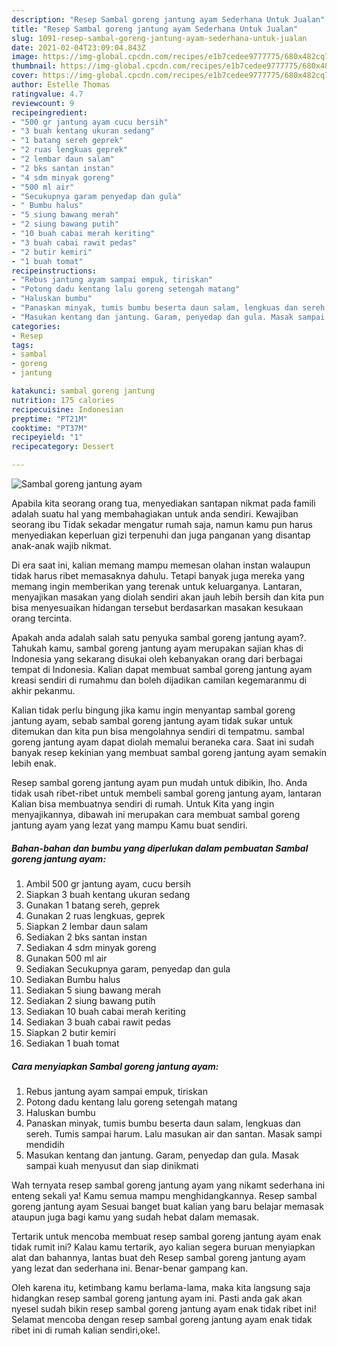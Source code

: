 ```yaml
---
description: "Resep Sambal goreng jantung ayam Sederhana Untuk Jualan"
title: "Resep Sambal goreng jantung ayam Sederhana Untuk Jualan"
slug: 1091-resep-sambal-goreng-jantung-ayam-sederhana-untuk-jualan
date: 2021-02-04T23:09:04.843Z
image: https://img-global.cpcdn.com/recipes/e1b7cedee9777775/680x482cq70/sambal-goreng-jantung-ayam-foto-resep-utama.jpg
thumbnail: https://img-global.cpcdn.com/recipes/e1b7cedee9777775/680x482cq70/sambal-goreng-jantung-ayam-foto-resep-utama.jpg
cover: https://img-global.cpcdn.com/recipes/e1b7cedee9777775/680x482cq70/sambal-goreng-jantung-ayam-foto-resep-utama.jpg
author: Estelle Thomas
ratingvalue: 4.7
reviewcount: 9
recipeingredient:
- "500 gr jantung ayam cucu bersih"
- "3 buah kentang ukuran sedang"
- "1 batang sereh geprek"
- "2 ruas lengkuas geprek"
- "2 lembar daun salam"
- "2 bks santan instan"
- "4 sdm minyak goreng"
- "500 ml air"
- "Secukupnya garam penyedap dan gula"
- " Bumbu halus"
- "5 siung bawang merah"
- "2 siung bawang putih"
- "10 buah cabai merah keriting"
- "3 buah cabai rawit pedas"
- "2 butir kemiri"
- "1 buah tomat"
recipeinstructions:
- "Rebus jantung ayam sampai empuk, tiriskan"
- "Potong dadu kentang lalu goreng setengah matang"
- "Haluskan bumbu"
- "Panaskan minyak, tumis bumbu beserta daun salam, lengkuas dan sereh. Tumis sampai harum. Lalu masukan air dan santan. Masak sampi mendidih"
- "Masukan kentang dan jantung. Garam, penyedap dan gula. Masak sampai kuah menyusut dan siap dinikmati"
categories:
- Resep
tags:
- sambal
- goreng
- jantung

katakunci: sambal goreng jantung 
nutrition: 175 calories
recipecuisine: Indonesian
preptime: "PT21M"
cooktime: "PT37M"
recipeyield: "1"
recipecategory: Dessert

---
```



![Sambal goreng jantung ayam](https://img-global.cpcdn.com/recipes/e1b7cedee9777775/680x482cq70/sambal-goreng-jantung-ayam-foto-resep-utama.jpg)

Apabila kita seorang orang tua, menyediakan santapan nikmat pada famili adalah suatu hal yang membahagiakan untuk anda sendiri. Kewajiban seorang ibu Tidak sekadar mengatur rumah saja, namun kamu pun harus menyediakan keperluan gizi terpenuhi dan juga panganan yang disantap anak-anak wajib nikmat.

Di era  saat ini, kalian memang mampu memesan olahan instan walaupun tidak harus ribet memasaknya dahulu. Tetapi banyak juga mereka yang memang ingin memberikan yang terenak untuk keluarganya. Lantaran, menyajikan masakan yang diolah sendiri akan jauh lebih bersih dan kita pun bisa menyesuaikan hidangan tersebut berdasarkan masakan kesukaan orang tercinta. 



Apakah anda adalah salah satu penyuka sambal goreng jantung ayam?. Tahukah kamu, sambal goreng jantung ayam merupakan sajian khas di Indonesia yang sekarang disukai oleh kebanyakan orang dari berbagai tempat di Indonesia. Kalian dapat membuat sambal goreng jantung ayam kreasi sendiri di rumahmu dan boleh dijadikan camilan kegemaranmu di akhir pekanmu.

Kalian tidak perlu bingung jika kamu ingin menyantap sambal goreng jantung ayam, sebab sambal goreng jantung ayam tidak sukar untuk ditemukan dan kita pun bisa mengolahnya sendiri di tempatmu. sambal goreng jantung ayam dapat diolah memalui beraneka cara. Saat ini sudah banyak resep kekinian yang membuat sambal goreng jantung ayam semakin lebih enak.

Resep sambal goreng jantung ayam pun mudah untuk dibikin, lho. Anda tidak usah ribet-ribet untuk membeli sambal goreng jantung ayam, lantaran Kalian bisa membuatnya sendiri di rumah. Untuk Kita yang ingin menyajikannya, dibawah ini merupakan cara membuat sambal goreng jantung ayam yang lezat yang mampu Kamu buat sendiri.

<!--inarticleads1-->

##### Bahan-bahan dan bumbu yang diperlukan dalam pembuatan Sambal goreng jantung ayam:

1. Ambil 500 gr jantung ayam, cucu bersih
1. Siapkan 3 buah kentang ukuran sedang
1. Gunakan 1 batang sereh, geprek
1. Gunakan 2 ruas lengkuas, geprek
1. Siapkan 2 lembar daun salam
1. Sediakan 2 bks santan instan
1. Sediakan 4 sdm minyak goreng
1. Gunakan 500 ml air
1. Sediakan Secukupnya garam, penyedap dan gula
1. Sediakan  Bumbu halus
1. Sediakan 5 siung bawang merah
1. Sediakan 2 siung bawang putih
1. Sediakan 10 buah cabai merah keriting
1. Sediakan 3 buah cabai rawit pedas
1. Siapkan 2 butir kemiri
1. Sediakan 1 buah tomat




<!--inarticleads2-->

##### Cara menyiapkan Sambal goreng jantung ayam:

1. Rebus jantung ayam sampai empuk, tiriskan
1. Potong dadu kentang lalu goreng setengah matang
1. Haluskan bumbu
1. Panaskan minyak, tumis bumbu beserta daun salam, lengkuas dan sereh. Tumis sampai harum. Lalu masukan air dan santan. Masak sampi mendidih
1. Masukan kentang dan jantung. Garam, penyedap dan gula. Masak sampai kuah menyusut dan siap dinikmati




Wah ternyata resep sambal goreng jantung ayam yang nikamt sederhana ini enteng sekali ya! Kamu semua mampu menghidangkannya. Resep sambal goreng jantung ayam Sesuai banget buat kalian yang baru belajar memasak ataupun juga bagi kamu yang sudah hebat dalam memasak.

Tertarik untuk mencoba membuat resep sambal goreng jantung ayam enak tidak rumit ini? Kalau kamu tertarik, ayo kalian segera buruan menyiapkan alat dan bahannya, lantas buat deh Resep sambal goreng jantung ayam yang lezat dan sederhana ini. Benar-benar gampang kan. 

Oleh karena itu, ketimbang kamu berlama-lama, maka kita langsung saja hidangkan resep sambal goreng jantung ayam ini. Pasti anda gak akan nyesel sudah bikin resep sambal goreng jantung ayam enak tidak ribet ini! Selamat mencoba dengan resep sambal goreng jantung ayam enak tidak ribet ini di rumah kalian sendiri,oke!.

